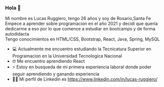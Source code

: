 ### Hola 👋  
Mi nombre es Lucas Ruggiero, tengo 26 años y soy de Rosario,Santa Fe  
Empece a aprender sobre programacion en el año 2021 y decidi que queria dedicarme a eso por lo que comence a estudiar en bootcamps y de forma autodidacta  
Tengo conocimientos en HTML/CSS, Bootstrap, React, Java, Spring, MySQL


- 💻 Actualmente me encuentro estudiando la Tecnicatura Superior en Programacion en la Universidad Tecnologica Nacional
- 🤓 Me encuentro aprendiendo React 
- ⚡ Estoy en busqueda de mi primera experiencia laboral donde poder seguir aprendiendo y ganando experiencia
- 🕵️‍♂️ Mi perfil de Linkedin es https://www.linkedin.com/in/lucas-ruggiero/


